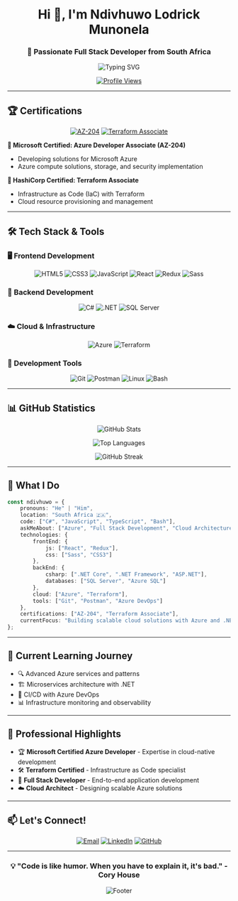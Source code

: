 <div align="center">
  
# Hi 👋, I'm Ndivhuwo Lodrick Munonela

### 🚀 Passionate Full Stack Developer from South Africa

<img src="https://readme-typing-svg.herokuapp.com?font=Fira+Code&pause=1000&color=2196F3&center=true&vCenter=true&width=435&lines=Full+Stack+Developer;Azure+Certified+Professional;Cloud+Solutions+Architect;Open+Source+Enthusiast" alt="Typing SVG" />

[![Profile Views](https://komarev.com/ghpvc/?username=yourusername&color=blueviolet&style=flat-square&label=Profile+Views)](https://github.com/yourusername)

</div>

---

## 🏆 Certifications

<div align="center">

[![AZ-204](https://img.shields.io/badge/Microsoft-AZ--204-0078D4?style=for-the-badge&logo=microsoft-azure&logoColor=white)](https://docs.microsoft.com/en-us/learn/certifications/azure-developer/)
[![Terraform Associate](https://img.shields.io/badge/HashiCorp-Terraform%20Associate-623CE4?style=for-the-badge&logo=terraform&logoColor=white)](https://www.hashicorp.com/certification/terraform-associate)

</div>

**🎯 Microsoft Certified: Azure Developer Associate (AZ-204)**
- Developing solutions for Microsoft Azure
- Azure compute solutions, storage, and security implementation

**🎯 HashiCorp Certified: Terraform Associate**
- Infrastructure as Code (IaC) with Terraform
- Cloud resource provisioning and management

---

## 🛠️ Tech Stack & Tools

### 🖥️ Frontend Development
<p align="center">
  <img src="https://img.shields.io/badge/HTML5-E34F26?style=for-the-badge&logo=html5&logoColor=white" alt="HTML5"/>
  <img src="https://img.shields.io/badge/CSS3-1572B6?style=for-the-badge&logo=css3&logoColor=white" alt="CSS3"/>
  <img src="https://img.shields.io/badge/JavaScript-F7DF1E?style=for-the-badge&logo=javascript&logoColor=black" alt="JavaScript"/>
  <img src="https://img.shields.io/badge/React-20232A?style=for-the-badge&logo=react&logoColor=61DAFB" alt="React"/>
  <img src="https://img.shields.io/badge/Redux-593D88?style=for-the-badge&logo=redux&logoColor=white" alt="Redux"/>
  <img src="https://img.shields.io/badge/Sass-CC6699?style=for-the-badge&logo=sass&logoColor=white" alt="Sass"/>
</p>

### 🔧 Backend Development
<p align="center">
  <img src="https://img.shields.io/badge/C%23-239120?style=for-the-badge&logo=c-sharp&logoColor=white" alt="C#"/>
  <img src="https://img.shields.io/badge/.NET-5C2D91?style=for-the-badge&logo=.net&logoColor=white" alt=".NET"/>
  <img src="https://img.shields.io/badge/Microsoft%20SQL%20Server-CC2927?style=for-the-badge&logo=microsoft%20sql%20server&logoColor=white" alt="SQL Server"/>
</p>

### ☁️ Cloud & Infrastructure
<p align="center">
  <img src="https://img.shields.io/badge/Microsoft_Azure-0089D0?style=for-the-badge&logo=microsoft-azure&logoColor=white" alt="Azure"/>
  <img src="https://img.shields.io/badge/Terraform-7B42BC?style=for-the-badge&logo=terraform&logoColor=white" alt="Terraform"/>
</p>

### 🔧 Development Tools
<p align="center">
  <img src="https://img.shields.io/badge/Git-F05032?style=for-the-badge&logo=git&logoColor=white" alt="Git"/>
  <img src="https://img.shields.io/badge/Postman-FF6C37?style=for-the-badge&logo=postman&logoColor=white" alt="Postman"/>
  <img src="https://img.shields.io/badge/Linux-FCC624?style=for-the-badge&logo=linux&logoColor=black" alt="Linux"/>
  <img src="https://img.shields.io/badge/Bash-4EAA25?style=for-the-badge&logo=gnu-bash&logoColor=white" alt="Bash"/>
</p>

---

## 📊 GitHub Statistics

<div align="center">
  
![GitHub Stats](https://github-readme-stats.vercel.app/api?username=yourusername&show_icons=true&theme=radical&include_all_commits=true&count_private=true)

![Top Languages](https://github-readme-stats.vercel.app/api/top-langs/?username=yourusername&layout=compact&theme=radical)

</div>

<div align="center">
  
![GitHub Streak](https://github-readme-streak-stats.herokuapp.com/?user=yourusername&theme=radical)

</div>

---

## 🎯 What I Do

```typescript
const ndivhuwo = {
    pronouns: "He" | "Him",
    location: "South Africa 🇿🇦",
    code: ["C#", "JavaScript", "TypeScript", "Bash"],
    askMeAbout: ["Azure", "Full Stack Development", "Cloud Architecture", "IaC"],
    technologies: {
        frontEnd: {
            js: ["React", "Redux"],
            css: ["Sass", "CSS3"]
        },
        backEnd: {
            csharp: [".NET Core", ".NET Framework", "ASP.NET"],
            databases: ["SQL Server", "Azure SQL"]
        },
        cloud: ["Azure", "Terraform"],
        tools: ["Git", "Postman", "Azure DevOps"]
    },
    certifications: ["AZ-204", "Terraform Associate"],
    currentFocus: "Building scalable cloud solutions with Azure and .NET"
};
```

---

## 🌱 Current Learning Journey

- 🔍 Advanced Azure services and patterns
- 🏗️ Microservices architecture with .NET
- 🔄 CI/CD with Azure DevOps
- 📊 Infrastructure monitoring and observability

---

## 💼 Professional Highlights

- 🏆 **Microsoft Certified Azure Developer** - Expertise in cloud-native development
- 🛠️ **Terraform Certified** - Infrastructure as Code specialist  
- 🚀 **Full Stack Developer** - End-to-end application development
- ☁️ **Cloud Architect** - Designing scalable Azure solutions

---

## 📫 Let's Connect!

<div align="center">

[![Email](https://img.shields.io/badge/Email-ravenmunonela@gmail.com-red?style=for-the-badge&logo=gmail&logoColor=white)](mailto:ravenmunonela@gmail.com)
[![LinkedIn](https://img.shields.io/badge/LinkedIn-Connect-blue?style=for-the-badge&logo=linkedin&logoColor=white)](https://linkedin.com/in/yourusername)
[![GitHub](https://img.shields.io/badge/GitHub-Follow-black?style=for-the-badge&logo=github&logoColor=white)](https://github.com/yourusername)

</div>

---

<div align="center">

### 💡 "Code is like humor. When you have to explain it, it's bad." - Cory House

![Footer](https://capsule-render.vercel.app/api?type=waving&color=gradient&height=100&section=footer)

</div>

